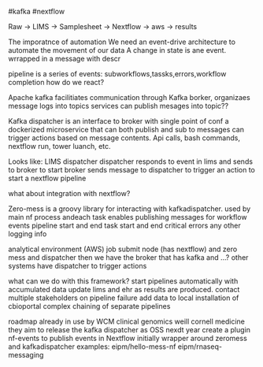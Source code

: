 #kafka #nextflow

Raw -> LIMS -> Samplesheet -> Nextflow -> aws -> results

The imporatnce of automation
We need an event-drive architecture to automate the movement of our data
A change in state is ane event. 
wrrapped in a message with descr

pipeline is a series of events:
subworkflows,tassks,errors,workflow completion
how do we react?

Apache kafka facilitiates communication through Kafka borker, organizaes message logs into topics
services can publish mesages into topic??

Kafka dispatcher is an interface to broker with single point of conf
a dockerized microservice that can both publish and sub to messages
can trigger actions based on message contents. Api calls, bash commands, nextflow run, tower luanch, etc.

Looks like:
LIMS dispatcher 
dispatcher responds to event in lims and sends to broker to start
broker sends message to dispatcher to trigger an action to start a nextflow pipeline

what about integration with nextflow?

Zero-mess is a groovy library for interacting with kafkadispatcher. used by main nf process andeach task
enables publishing messages for workflow events
pipeline start and end
task start and end
critical errors
any other logging info

analytical environment (AWS)
job submit node (has nextflow) and zero mess and dispatcher
then we have the broker that has kafka and ...?
other systems have dispatcher to trigger actions

what can we do with this framework?
start pipelines automatically with accumulated data
update lims and ehr as results are produced.
contact multiple stakeholders on pipeline failure
add data to local installation of cbioportal
complex chaining of separate pipelines

roadmap
already in use by WCM clinical genomics weill cornell medicine
they aim to release the kafka dispatcher as OSS nexdt year
create a plugin nf-events to publish events in Nextflow
initially wrapper around zeromess and kafkadispatcher
examples:
eipm/hello-mess-nf
eipm/rnaseq-messaging